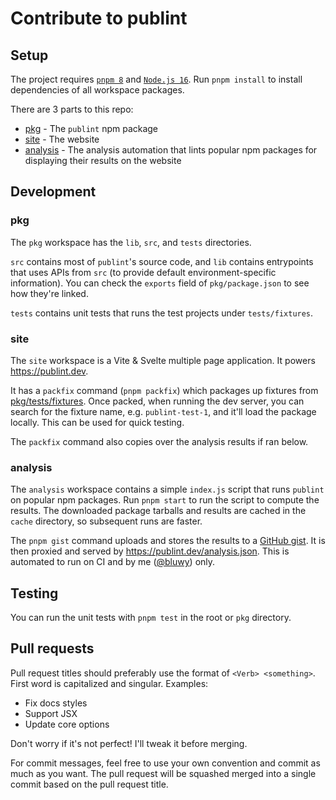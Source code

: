 # Contribute to publint

## Setup

The project requires [`pnpm 8`](https://pnpm.io) and [`Node.js 16`](https://nodejs.org/en/). Run `pnpm install` to install dependencies of all workspace packages.

There are 3 parts to this repo:

- [pkg](./pkg) - The `publint` npm package
- [site](./site) - The website
- [analysis](./analysis) - The analysis automation that lints popular npm packages for displaying their results on the website

## Development

### pkg

The `pkg` workspace has the `lib`, `src`, and `tests` directories.

`src` contains most of `publint`'s source code, and `lib` contains entrypoints that uses APIs from `src` (to provide default environment-specific information). You can check the `exports` field of `pkg/package.json` to see how they're linked.

`tests` contains unit tests that runs the test projects under `tests/fixtures`.

### site

The `site` workspace is a Vite & Svelte multiple page application. It powers https://publint.dev.

It has a `packfix` command (`pnpm packfix`) which packages up fixtures from [pkg/tests/fixtures](./pkg/tests/fixtures). Once packed, when running the dev server, you can search for the fixture name, e.g. `publint-test-1`, and it'll load the package locally. This can be used for quick testing.

The `packfix` command also copies over the analysis results if ran below.

### analysis

The `analysis` workspace contains a simple `index.js` script that runs `publint` on popular npm packages. Run `pnpm start` to run the script to compute the results. The downloaded package tarballs and results are cached in the `cache` directory, so subsequent runs are faster.

The `pnpm gist` command uploads and stores the results to a [GitHub gist](https://gist.github.com/bluwy/64b0c283d8f0f3f8a8f4eea03c75a3b8). It is then proxied and served by https://publint.dev/analysis.json. This is automated to run on CI and by me ([@bluwy](https://github.com/bluwy)) only.

## Testing

You can run the unit tests with `pnpm test` in the root or `pkg` directory.

## Pull requests

Pull request titles should preferably use the format of `<Verb> <something>`. First word is capitalized and singular. Examples:

- Fix docs styles
- Support JSX
- Update core options

Don't worry if it's not perfect! I'll tweak it before merging.

For commit messages, feel free to use your own convention and commit as much as you want. The pull request will be squashed merged into a single commit based on the pull request title.
